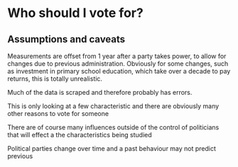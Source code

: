 # Who should I vote for?

## Assumptions and caveats

Measurements are offset from 1 year after a party takes power, to allow for
changes due to previous administration. Obviously for some changes, such as
investment in primary school education, which take over a decade to pay returns,
this is totally unrealistic.

Much of the data is scraped and therefore probably has errors.

This is only looking at a few characteristic and there are obviously many other
reasons to vote for someone

There are of course many influences outside of the control of politicians that
will effect a the characteristics being studied

Political parties change over time and a past behaviour may not predict previous

